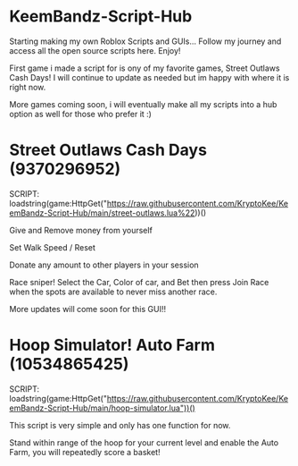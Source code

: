 # KeemBandz-Script-Hub

Starting making my own Roblox Scripts and GUIs... Follow my journey and access all the open source scripts here. Enjoy!

First game i made a script for is ony of my favorite games, Street Outlaws Cash Days! I will continue to update as needed but im happy with where it is right now.

More games coming soon, i will eventually make all my scripts into a hub option as well for those who prefer it :)

# Street Outlaws Cash Days (9370296952)

SCRIPT: loadstring(game:HttpGet("https://raw.githubusercontent.com/KryptoKee/KeemBandz-Script-Hub/main/street-outlaws.lua%22))()

Give and Remove money from yourself

Set Walk Speed / Reset

Donate any amount to other players in your session

Race sniper! Select the Car, Color of car, and Bet then press Join Race when the spots are available to never miss another race.

More updates will come soon for this GUI!!

# Hoop Simulator! Auto Farm (10534865425)

SCRIPT: loadstring(game:HttpGet("https://raw.githubusercontent.com/KryptoKee/KeemBandz-Script-Hub/main/hoop-simulator.lua"))()

This script is very simple and only has one function for now.

Stand within range of the hoop for your current level and enable the Auto Farm, you will repeatedly score a basket!

